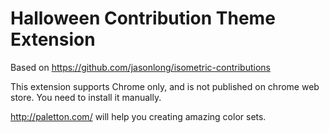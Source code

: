 # Halloween Contribution Theme Extension

Based on https://github.com/jasonlong/isometric-contributions

This extension supports Chrome only, and is not published on chrome web store. You need to install it manually.

http://paletton.com/ will help you creating amazing color sets.